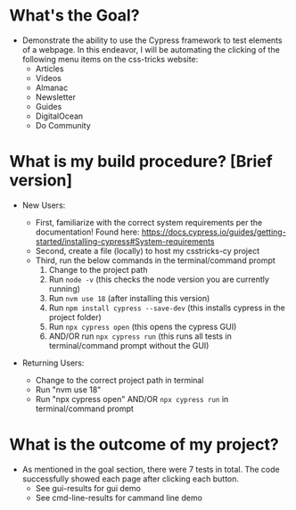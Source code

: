 # What's the Goal?
- Demonstrate the ability to use the Cypress framework to test elements of a webpage. In this endeavor, I will be automating the clicking of the following menu items on the css-tricks website:
	- Articles
	- Videos
	- Almanac
	- Newsletter
	- Guides
	- DigitalOcean
	- Do Community

# What is my build procedure? [Brief version]
- New Users:
	- First, familiarize with the correct system requirements per the documentation! Found here: https://docs.cypress.io/guides/getting-started/installing-cypress#System-requirements
	- Second, create a file (locally) to host my csstricks-cy project
	- Third, run the below commands in the terminal/command prompt
		1. Change to the project path
		2. Run `node -v` (this checks the node version you are currently running)
		3. Run `nvm use 18` (after installing this version)
		4. Run `npm install cypress --save-dev` (this installs cypress in the project folder)
		5. Run `npx cypress open` (this opens the cypress GUI)
		6. AND/OR run `npx cypress run` (this runs all tests in terminal/command prompt without the GUI)

- Returning Users:
	- Change to the correct project path in terminal
	- Run "nvm use 18"
	- Run "npx cypress open" AND/OR `npx cypress run` in terminal/command prompt

# What is the outcome of my project?
- As mentioned in the goal section, there were 7 tests in total. The code successfully showed each page after clicking each button.
	- See gui-results for gui demo
	- See cmd-line-results for cammand line demo
